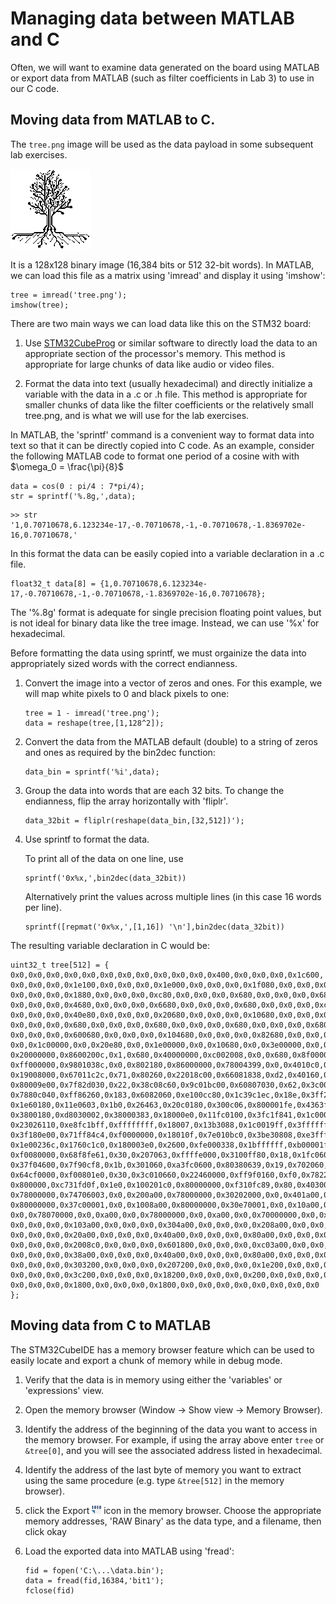 # Managing data between MATLAB and C

Often, we will want to examine data generated on the board using MATLAB or export data from MATLAB (such as filter coefficients in Lab 3) to use in our C code.

## Moving data from MATLAB to C.

The `tree.png` image will be used as the data payload in some subsequent lab exercises.

![](img/tree.png)

It is a 128x128 binary image (16,384 bits or 512 32-bit words). In MATLAB, we can load this file as a matrix using 'imread' and display it using 'imshow':

```
tree = imread('tree.png');
imshow(tree);
```

There are two main ways we can load data like this on the STM32 board:

1. Use [STM32CubeProg][1] or similar software to directly load the data to an appropriate section of the processor's memory. This method is appropriate for large chunks of data like audio or video files.

2. Format the data into text (usually hexadecimal) and directly initialize a variable with the data in a .c or .h file. This method is appropriate for smaller chunks of data like the filter coefficients or the relatively small tree.png, and is what we will use for the lab exercises.

In MATLAB, the 'sprintf' command is a convenient way to format data into text so that it can be directly copied into C code. As an example, consider the following MATLAB code to format one period of a cosine with with $\omega_0 = \frac{\pi}{8}$

```
data = cos(0 : pi/4 : 7*pi/4);
str = sprintf('%.8g,',data);
```
```
>> str
'1,0.70710678,6.123234e-17,-0.70710678,-1,-0.70710678,-1.8369702e-16,0.70710678,'
```

In this format the data can be easily copied into a variable declaration in a .c file.

```
float32_t data[8] = {1,0.70710678,6.123234e-17,-0.70710678,-1,-0.70710678,-1.8369702e-16,0.70710678};
```

The '%.8g' format is adequate for single precision floating point values, but is not ideal for binary data like the tree image. Instead, we can use '%x' for hexadecimal.

Before formatting the data using sprintf, we must orgainize the data into appropriately sized words with the correct endianness.


1. Convert the image into a vector of zeros and ones. For this example, we will map white pixels to 0 and black pixels to one:

    ```
    tree = 1 - imread('tree.png');
    data = reshape(tree,[1,128^2]);
    ```
    
2. Convert the data from the MATLAB default (double) to a string of zeros and ones as required by the bin2dec function:

    ```
    data_bin = sprintf('%i',data);
    ```
    
2. Group the data into words that are each 32 bits. To change the endianness, flip the array horizontally with 'fliplr'.

    ```
    data_32bit = fliplr(reshape(data_bin,[32,512])');
    ```

3. Use sprintf to format the data.

    To print all of the data on one line, use
    
    ```
    sprintf('0x%x,',bin2dec(data_32bit))
    ```
    
    Alternatively print the values across multiple lines (in this case 16 words per line).
    
    ```
    sprintf([repmat('0x%x,',[1,16]) '\n'],bin2dec(data_32bit))
    ```

The resulting variable declaration in C would be:

```
uint32_t tree[512] = {
0x0,0x0,0x0,0x0,0x0,0x0,0x0,0x0,0x0,0x0,0x0,0x400,0x0,0x0,0x0,0x1c600,
0x0,0x0,0x0,0x1e100,0x0,0x0,0x0,0x1e000,0x0,0x0,0x0,0x1f080,0x0,0x0,0x0,0x3880,
0x0,0x0,0x0,0x1880,0x0,0x0,0x0,0xc80,0x0,0x0,0x0,0x680,0x0,0x0,0x0,0x680,
0x0,0x0,0x0,0x4680,0x0,0x0,0x0,0x6680,0x0,0x0,0x0,0x680,0x0,0x0,0x0,0xc0e80,
0x0,0x0,0x0,0x40e80,0x0,0x0,0x0,0x20680,0x0,0x0,0x0,0x10680,0x0,0x0,0x0,0x8680,
0x0,0x0,0x0,0x680,0x0,0x0,0x0,0x680,0x0,0x0,0x0,0x680,0x0,0x0,0x0,0x680,
0x0,0x0,0x0,0x600680,0x0,0x0,0x0,0x104680,0x0,0x0,0x0,0x82680,0x0,0x0,0x0,0x41680,
0x0,0x1c00000,0x0,0x20e80,0x0,0x1e00000,0x0,0x10680,0x0,0x3e00000,0x0,0x8680,0x30000000,0x83c00004,0x1,0x4680,
0x20000000,0x8600200c,0x1,0x680,0x40000000,0xc002008,0x0,0x680,0x8f000000,0x18404010,0x0,0x680,0xff000000,0x1c408000,0x0,0x380,
0xff000000,0x9801038c,0x0,0x802180,0x86000000,0x78004399,0x0,0x4010c0,0xc00000,0x30004793,0x0,0x200860,0x8c00000,0x63818fa6,0x21,0x100460,
0x19008000,0x67011c2c,0x71,0x80260,0x22018c00,0x66081838,0xd2,0x40160,0xfff20e00,0x6c0c1f3f,0xf4,0x200e0,0x21b00,0x78021a31,0x68,0x810c60,
0x80009e00,0x7f82d030,0x22,0x38c08c60,0x9c01bc00,0x60807030,0x62,0x3c004260,0x3c626000,0xc0383230,0x6c,0x3c202160,0x3c40e040,0x87f83230,0xc9,0x3c1020e0,
0x7880c040,0xff86260,0x183,0x6082060,0xe100cc80,0x1c39c1ec,0x18e,0x3ff2060,0xfe039900,0xf801818d,0x18f,0x1ff9060,0x80073200,0xf70f0303,0x19f,0x1c860,
0x1e60180,0x11e0603,0x1b0,0x26463,0x20c0180,0x300c06,0x800001fe,0x4363f,0xfffffc00,0x7ffffff,0xe00001c8,0x201f9f,0xfffffc00,0x4fffffff,0xf0000184,0x400fc3,
0x3800180,0xd8030002,0x38000383,0x18000e0,0x11fc0100,0x3fc1f841,0x1c000670,0x1801e60,0xb007c200,0x6200ffe0,0x8ffffe00,0x21ff,0x4003e360,0xc1082707,0xe0000000,0xc01f,
0x23026110,0xe8fc1bff,0xffffffff,0x18007,0x13b3088,0x1c0019ff,0x3fffffff,0x3,0xfed88c,0xc38007,0x0,0x600,0x1fe4c04,0xe0ff80c4,0x1fffffff,0x100603,
0x3f180e00,0x71ff84c4,0xf0000000,0x18010f,0x7e010bc0,0x3be30808,0xe3fff800,0x400bf,0xc41089f0,0x9e0c1e7f,0x87fffe0f,0x38073,0x83f06478,0xe2c46ff,0xc000700,0x43e0,
0x1e00236c,0x1760c1c0,0x180003e0,0x2600,0xfe000338,0x1bffffff,0xb00001ff,0x4001c03,0xe240010,0xf0038007,0xe00000e1,0xf80181f,0xc0000,0xd801c063,0xc0000060,0x40303f,
0xf0080000,0x68f8fe61,0x30,0x207063,0xffffe000,0x3100ff80,0x18,0x1fc060,0x5c011000,0x1a313bb8,0x1c,0xc0060,0x4e00c800,0x1ff919f8,0x1e,0x181060,
0x37f04600,0x7f90cf8,0x1b,0x301060,0xa3fc0600,0x80380639,0x19,0x702060,0xe0000,0xc601f302,0x18,0x3c040e0,0x8b0000,0xf20411c6,0x18,0x7808160,
0x64cf0000,0xf00801e0,0x30,0x3c010660,0x22460000,0xff9f0160,0xf0,0x78220060,0x19000000,0xdcf10130,0x1e0,0x78c23060,0x800000,0xce7f1c1e,0x1e0,0x78c260c0,
0x800000,0xc731fd0f,0x1e0,0x100201c0,0x80000000,0xf310fc89,0x80,0x40300,0xc0000000,0xc9ce18cc,0x0,0x80600,0x78000000,0x66e04002,0x0,0x100e00,
0x78000000,0x74706003,0x0,0x200a00,0x78000000,0x30202000,0x0,0x401a00,0x30000000,0x38000004,0x0,0x803a00,0x0,0x3fb80002,0x0,0x1004a00,
0x80000000,0x37c00001,0x0,0x1008a00,0x80000000,0x30e70001,0x0,0x10a00,0x0,0x307f0000,0x0,0x20a00,0x0,0x703f0000,0x0,0x20a00,
0x0,0x78070000,0x0,0xa00,0x0,0x78000000,0x0,0xa00,0x0,0x70000000,0x0,0x40a00,0x0,0x0,0x0,0x81a00,
0x0,0x0,0x0,0x103a00,0x0,0x0,0x0,0x304a00,0x0,0x0,0x0,0x208a00,0x0,0x0,0x0,0x10a00,
0x0,0x0,0x0,0x20a00,0x0,0x0,0x0,0x40a00,0x0,0x0,0x0,0x80a00,0x0,0x0,0x0,0x100a40,
0x0,0x0,0x0,0x2008c0,0x0,0x0,0x0,0x601800,0x0,0x0,0x0,0xc03a00,0x0,0x0,0x0,0x4a00,
0x0,0x0,0x0,0x38a00,0x0,0x0,0x0,0x40a00,0x0,0x0,0x0,0x80a00,0x0,0x0,0x0,0x101a00,
0x0,0x0,0x0,0x303200,0x0,0x0,0x0,0x207200,0x0,0x0,0x0,0x1e200,0x0,0x0,0x0,0x3c000,
0x0,0x0,0x0,0x3c200,0x0,0x0,0x0,0x18200,0x0,0x0,0x0,0x200,0x0,0x0,0x0,0x400,
0x0,0x0,0x0,0x1800,0x0,0x0,0x0,0x1800,0x0,0x0,0x0,0x0,0x0,0x0,0x0,0x0
};
```

## Moving data from C to MATLAB

The STM32CubeIDE has a memory browser feature which can be used to easily locate and export a chunk of memory while in debug mode.

1. Verify that the data is in memory using either the 'variables' or 'expressions' view.

2. Open the memory browser (Window → Show view → Memory Browser).

3. Identify the address of the beginning of the data you want to access in the memory browser. For example, if using the array above enter `tree` or `&tree[0]`, and you will see the associated address listed in hexadecimal.

4. Identify the address of the last byte of memory you want to extract using the same procedure (e.g. type `&tree[512]` in the memory browser).

5. click the Export ![](img/export.png) icon in the memory browser. Choose the appropriate memory addresses, 'RAW Binary' as the data type, and a filename, then click okay

6. Load the exported data into MATLAB using 'fread':

    ```
    fid = fopen('C:\...\data.bin');
    data = fread(fid,16384,'bit1'); 
    fclose(fid)
    ```

[1]:https://www.st.com/en/development-tools/stm32cubeprog.html